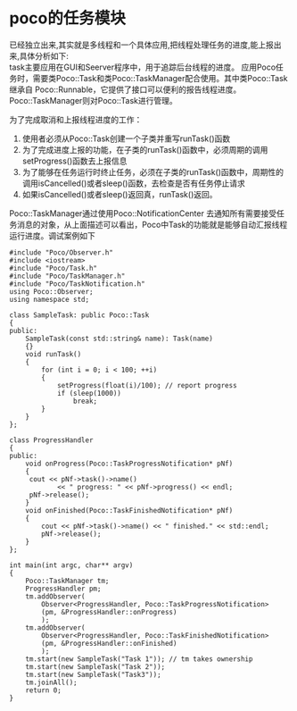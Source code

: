 # poco的任务模块
已经独立出来,其实就是多线程和一个具体应用,把线程处理任务的进度,能上报出来,具体分析如下:  
task主要应用在GUI和Seerver程序中，用于追踪后台线程的进度。
应用Poco任务时，需要类Poco::Task和类Poco::TaskManager配合使用。其中类Poco::Task继承自 Poco::Runnable，它提供了接口可以便利的报告线程进度。Poco::TaskManager则对Poco::Task进行管理。

为了完成取消和上报线程进度的工作：
1. 使用者必须从Poco::Task创建一个子类并重写runTask()函数
2. 为了完成进度上报的功能，在子类的runTask()函数中，必须周期的调用setProgress()函数去上报信息
3. 为了能够在任务运行时终止任务，必须在子类的runTask()函数中，周期性的调用isCancelled()或者sleep()函数，去检查是否有任务停止请求
4. 如果isCancelled()或者sleep()返回真，runTask()返回。

Poco::TaskManager通过使用Poco::NotificationCenter 去通知所有需要接受任务消息的对象，从上面描述可以看出，Poco中Task的功能就是能够自动汇报线程运行进度。调试案例如下
```
#include "Poco/Observer.h"
#include <iostream>
#include "Poco/Task.h"
#include "Poco/TaskManager.h"
#include "Poco/TaskNotification.h"
using Poco::Observer;
using namespace std;

class SampleTask: public Poco::Task
{
public:
    SampleTask(const std::string& name): Task(name)
    {}
    void runTask()
    {
        for (int i = 0; i < 100; ++i)
        {
            setProgress(float(i)/100); // report progress
            if (sleep(1000))
                break;
        }
    }
};

class ProgressHandler
{
public:
    void onProgress(Poco::TaskProgressNotification* pNf)
    {
     cout << pNf->task()->name()
            << " progress: " << pNf->progress() << endl;
     pNf->release();
    }
    void onFinished(Poco::TaskFinishedNotification* pNf)
    {
        cout << pNf->task()->name() << " finished." << std::endl;
        pNf->release();
    }
};

int main(int argc, char** argv)
{
    Poco::TaskManager tm;
    ProgressHandler pm;
    tm.addObserver(
        Observer<ProgressHandler, Poco::TaskProgressNotification>
        (pm, &ProgressHandler::onProgress)
        );
    tm.addObserver(
        Observer<ProgressHandler, Poco::TaskFinishedNotification>
        (pm, &ProgressHandler::onFinished)
        );
    tm.start(new SampleTask("Task 1")); // tm takes ownership
    tm.start(new SampleTask("Task 2"));
    tm.start(new SampleTask("Task3"));
    tm.joinAll();
    return 0;
}
```